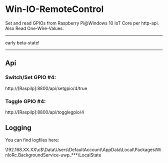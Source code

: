 # Win-IO-RemoteControl
Set and read GPIOs from Raspberry Pi@Windows 10 IoT Core per http-api. Also Read One-Wire-Values.

***
early beta-state!
***

## Api

### Switch/Set GPIO #4:

http://[RaspiIp]:8800/api/setgpio/4/true

### Toggle GPIO #4:

http://[RaspiIp]:8800/api/togglegpio/4

## Logging

You can find logfiles here:

\\192.168.XX.XX\c$\Data\Users\DefaultAccount\AppData\Local\Packages\WinIoRc.BackgroundService-uwp_***\LocalState
